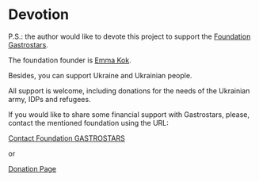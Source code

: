  Devotion
 ========

P.S.: the author would like to devote this project to support the [Foundation Gastrostars](https://gastrostars.nl).

The foundation founder is [Emma Kok](https://www.emmakok.nl).

Besides, you can support Ukraine and Ukrainian people. 

All support is welcome, including donations for the needs of the Ukrainian army, IDPs and refugees.

If you would like to share some financial support with Gastrostars, please, contact the mentioned foundation
using the URL:

[Contact Foundation GASTROSTARS](https://gastrostars.nl/hou-mij-op-de-hoogte)

or 

[Donation Page](https://gastrostars.nl/doneren)

